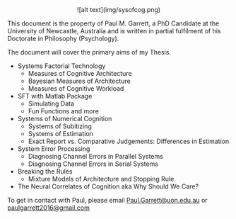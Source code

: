 <center> ![alt text](img/sysofcog.png) </center>

This document is the property of Paul M. Garrett, a PhD Candidate at the University
of Newcastle, Australia and is written in partial fulfilment of his Doctorate
in Philosophy (Psychology).

The document will cover the primary aims of my Thesis.

- Systems Factorial Technology
    - Measures of Cognitive Architecture
	- Bayesian Measures of Architecture
    - Measures of Cognitive Workload
- SFT with Matlab Package
    - Simulating Data
	- Fun Functions and more
- Systems of Numerical Cognition
    - Systems of Subitizing
	- Systems of Estimation
	- Exact Report vs. Comparative Judgements: Differences in Estimation
- System Error Processing 
    - Diagnosing Channel Errors in Parallel Systems
	- Diagnosing Channel Errors in Serial Systems
- Breaking the Rules
    - Mixture Models of Architecture and Stopping Rule
- The Neural Correlates of Cognition aka Why Should We Care?

To get in contact with Paul, please email Paul.Garrett@uon.edu.au or
paulgarrett2016@gmail.com

